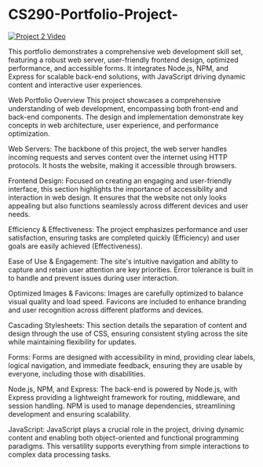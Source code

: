 # CS290-Portfolio-Project-
[![Project 2 Video](https://img.youtube.com/vi/r5O8XvvA4FA/0.jpg)](https://youtu.be/r5O8XvvA4FA)

This portfolio demonstrates a comprehensive web development skill set, featuring a robust web server, user-friendly frontend design, optimized performance, and accessible forms. It integrates Node.js, NPM, and Express for scalable back-end solutions, with JavaScript driving dynamic content and interactive user experiences.

Web Portfolio Overview
This project showcases a comprehensive understanding of web development, encompassing both front-end and back-end components. The design and implementation demonstrate key concepts in web architecture, user experience, and performance optimization.

Web Servers:
The backbone of this project, the web server handles incoming requests and serves content over the internet using HTTP protocols. It hosts the website, making it accessible through browsers.

Frontend Design:
Focused on creating an engaging and user-friendly interface, this section highlights the importance of accessibility and interaction in web design. It ensures that the website not only looks appealing but also functions seamlessly across different devices and user needs.

Efficiency & Effectiveness:
The project emphasizes performance and user satisfaction, ensuring tasks are completed quickly (Efficiency) and user goals are easily achieved (Effectiveness).

Ease of Use & Engagement:
The site's intuitive navigation and ability to capture and retain user attention are key priorities. Error tolerance is built in to handle and prevent issues during user interaction.

Optimized Images & Favicons:
Images are carefully optimized to balance visual quality and load speed. Favicons are included to enhance branding and user recognition across different platforms and devices.

Cascading Stylesheets:
This section details the separation of content and design through the use of CSS, ensuring consistent styling across the site while maintaining flexibility for updates.

Forms:
Forms are designed with accessibility in mind, providing clear labels, logical navigation, and immediate feedback, ensuring they are usable by everyone, including those with disabilities.

Node.js, NPM, and Express:
The back-end is powered by Node.js, with Express providing a lightweight framework for routing, middleware, and session handling. NPM is used to manage dependencies, streamlining development and ensuring scalability.

JavaScript:
JavaScript plays a crucial role in the project, driving dynamic content and enabling both object-oriented and functional programming paradigms. This versatility supports everything from simple interactions to complex data processing tasks.
